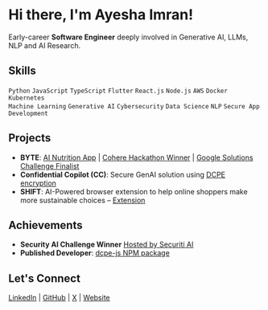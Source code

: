 # Hi there, I'm Ayesha Imran!

Early-career **Software Engineer** deeply involved in Generative AI, LLMs, NLP and AI Research.

## Skills
`Python` `JavaScript` `TypeScript` `Flutter` `React.js` `Node.js` `AWS` `Docker` `Kubernetes`  
`Machine Learning` `Generative AI` `Cybersecurity` `Data Science` `NLP` `Secure App Development`

## Projects
- **BYTE**: [AI Nutrition App](http://byte-nutrition.com) | [Cohere Hackathon Winner](https://lablab.ai/event/cohere-coral-hackathon/byte/byte-ai-based-nutrition-app) | [Google Solutions Challenge Finalist](https://developers.google.com/community/gdsc-solution-challenge/winners)
- **Confidential Copilot (CC)**: Secure GenAI solution using [DCPE encryption](https://github.com/Ayesha-Imr/DCPE-)
- **SHIFT**: AI-Powered browser extension to help online shoppers make more sustainable choices – [Extension](https://chromewebstore.google.com/detail/shift/bpplgnhmfcoohmeppibphjoahlfaebhj?pli=1)

## Achievements
- **Security AI Challenge Winner** [Hosted by Securiti AI](https://www.linkedin.com/posts/securiti-pakistan_aichallenge2024-generativeai-teamaera-activity-7280549168316641281-QtLD?utm_source=share&utm_medium=member_desktop&rcm=ACoAADYNp9cBYnSPadhp9Jc65xdCtPTYT-WD9WA)
- **Published Developer**: [dcpe-js NPM package](https://www.npmjs.com/package/dcpe-js)

## Let's Connect
[LinkedIn](https://www.linkedin.com/in/ayesha-imran-a9b859213/) | [GitHub](https://github.com/ayesha-Imr) | [X](https://x.com/ayesha_imr) | [Website](https://ayeshaimran.com)

